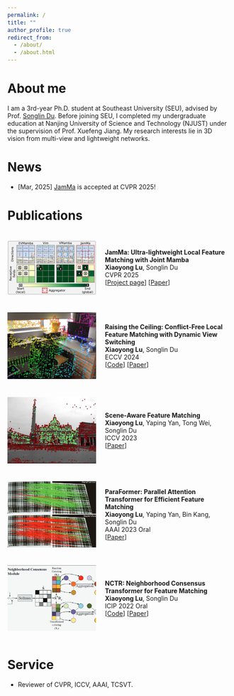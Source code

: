 ```yaml
---
permalink: /
title: ""
author_profile: true
redirect_from: 
  - /about/
  - /about.html
---
```


About me
======
I am a 3rd-year Ph.D. student at Southeast University (SEU), advised by Prof. [Songlin Du](https://songlin.ac.cn/).
Before joining SEU, I completed my undergraduate education at Nanjing University of Science and Technology (NJUST) under the supervision of Prof. Xuefeng Jiang.
My research interests lie in 3D vision from multi-view and lightweight networks.

News
======
- [Mar, 2025] [JamMa](https://leoluxxx.github.io/JamMa-page/) is accepted at CVPR 2025!

Publications
======
<div style="display: flex; align-items: center;">
  <img src="/images/jamma.png" alt="JamMa" style="width: 200px; margin-right: 20px; margin-top: 20px; margin-bottom: 20px;" />
  <div>
    <strong>JamMa: Ultra-lightweight Local Feature Matching with Joint Mamba</strong><br>
    <strong>Xiaoyong Lu</strong>, Songlin Du<br>
    CVPR 2025<br>
    [<a href="https://leoluxxx.github.io/JamMa-page/">Project page</a>] [<a href="https://arxiv.org/pdf/2503.03437">Paper</a>]
  </div>
</div>

<div style="display: flex; align-items: center;">
  <img src="/images/rcm.png" alt="RCM" style="width: 200px; margin-right: 20px; margin-top: 20px; margin-bottom: 20px;" />
  <div>
    <strong>Raising the Ceiling: Conflict-Free Local Feature Matching with Dynamic View Switching</strong><br>
    <strong>Xiaoyong Lu</strong>, Songlin Du<br>
    ECCV 2024<br>
    [<a href="https://github.com/leoluxxx/RCM">Code</a>] [<a href="https://arxiv.org/pdf/2407.07789">Paper</a>]
  </div>
</div>

<div style="display: flex; align-items: center;">
  <img src="/images/sam.png" alt="SAM" style="width: 200px; margin-right: 20px; margin-top: 20px; margin-bottom: 20px;" />
  <div>
    <strong>Scene-Aware Feature Matching</strong><br>
    <strong>Xiaoyong Lu</strong>, Yaping Yan, Tong Wei, Songlin Du<br>
    ICCV 2023<br>
    [<a href="https://openaccess.thecvf.com/content/ICCV2023/papers/Lu_Scene-Aware_Feature_Matching_ICCV_2023_paper.pdf">Paper</a>]
  </div>
</div>

<div style="display: flex; align-items: center;">
  <img src="/images/paraformer.png" alt="ParaFormer" style="width: 200px; margin-right: 20px; margin-top: 20px; margin-bottom: 20px;" />
  <div>
    <strong>ParaFormer: Parallel Attention Transformer for Efficient Feature Matching</strong><br>
    <strong>Xiaoyong Lu</strong>, Yaping Yan, Bin Kang, Songlin Du<br>
    AAAI 2023 Oral<br>
    [<a href="https://ojs.aaai.org/index.php/AAAI/article/view/25275">Paper</a>]
  </div>
</div>

<div style="display: flex; align-items: center;">
  <img src="/images/nctr.png" alt="NCTR" style="width: 200px; margin-right: 20px; margin-top: 20px; margin-bottom: 20px;" />
  <div>
    <strong>NCTR: Neighborhood Consensus Transformer for Feature Matching</strong><br>
    <strong>Xiaoyong Lu</strong>, Songlin Du<br>
    ICIP 2022 Oral<br>
    [<a href="https://github.com/leoluxxx/NCTR">Code</a>] [<a href="https://ieeexplore.ieee.org/stamp/stamp.jsp?tp=&arnumber=9897245">Paper</a>]
  </div>
</div>

Service
======
- Reviewer of CVPR, ICCV, AAAI, TCSVT.